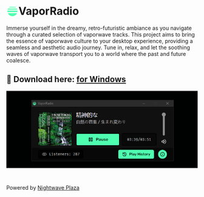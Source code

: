 # <div style="display: flex; align-items: center; max-height: max-content"><img height="32px" width="32px" style="place-self: center; max-height: max-content" src='./images/icon.png'/> VaporRadio</div>

Immerse yourself in the dreamy, retro-futuristic ambiance as you navigate through a curated selection of vaporwave tracks. This project aims to bring the essence of vaporwave culture to your desktop experience, providing a seamless and aesthetic audio journey. Tune in, relax, and let the soothing waves of vaporwave transport you to a world where the past and future coalesce.

## 🌊 Download here: <a href="https://www.dl.dropboxusercontent.com/scl/fi/4fzq6yiem7oiwytvqgkhd/VaporRadio.zip?rlkey=4gcoca2q1yr9hp8hnjdt8a79w&dl=0">for Windows</a>

<p align="center">
<img src="/images/docs/print-vapor-radio.PNG" />
</p>

#

Powered by <a href="https://plaza.one/">Nightwave Plaza</a>
